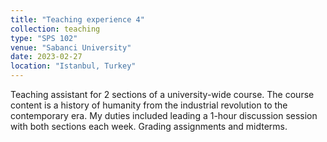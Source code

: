 ```yaml
---
title: "Teaching experience 4"
collection: teaching
type: "SPS 102"
venue: "Sabanci University"
date: 2023-02-27
location: "Istanbul, Turkey"
---
```


Teaching assistant for 2 sections of a university-wide course. The course content is a history of humanity from the industrial revolution to the contemporary era. My duties included leading a 1-hour discussion session with both sections each week. Grading assignments and midterms.